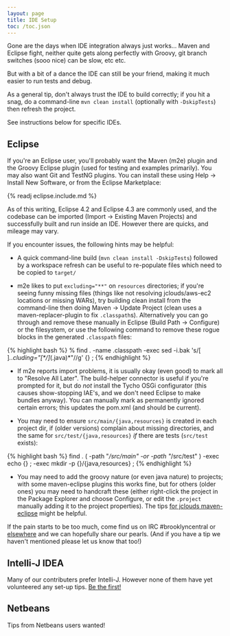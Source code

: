 ```yaml
---
layout: page
title: IDE Setup
toc: /toc.json
---
```


Gone are the days when IDE integration always just works...  Maven and Eclipse fight, 
neither quite gets along perfectly with Groovy,
git branch switches (sooo nice) can be slow, etc etc.

But with a bit of a dance the IDE can still be your friend,
making it much easier to run tests and debug.

As a general tip, don't always trust the IDE to build correctly; if you hit a snag,
do a command-line ``mvn clean install`` (optionally with ``-DskipTests``)
then refresh the project. 

See instructions below for specific IDEs.


## Eclipse

If you're an Eclipse user, you'll probably want the Maven (m2e) plugin
and the Groovy Eclipse plugin (used for testing and examples primarily).
You may also want Git and TestNG plugins.
You can install these using Help -> Install New Software, or from the Eclipse Marketplace:

{% readj eclipse.include.md %}

As of this writing, Eclipse 4.2 and Eclipse 4.3 are commonly used, 
and the codebase can be imported (Import -> Existing Maven Projects) 
and successfully built and run inside an IDE.
However there are quicks, and mileage may vary.

If you encounter issues, the following hints may be helpful:

* A quick command-line build (`mvn clean install -DskipTests`) followed by a workspace refresh
  can be useful to re-populate files which need to be copied to `target/`
 
* m2e likes to put `excluding="**"` on `resources` directories; if you're seeing funny missing files
  (things like not resolving jclouds/aws-ec2 locations or missing WARs), try building clean install
  from the command-line then doing Maven -> Update Project (clean uses a maven-replacer-plugin to fix 
  `.classpath`s).
  Alternatively you can go through and remove these manually in Eclipse (Build Path -> Configure)
  or the filesystem, or use
  the following command to remove these rogue blocks in the generated `.classpath` files:

{% highlight bash %}
% find . -name .classpath -exec sed -i.bak 's/[ ]*..cluding="[\*\/]*\(\.java\)*"//g' {} \;
{% endhighlight %}

* If m2e reports import problems, it is usually okay (even good) to mark all to "Resolve All Later".
  The build-helper connector is useful if you're prompted for it, but
  do *not* install the Tycho OSGi configurator (this causes show-stopping IAE's, and we don't need Eclipse to make bundles anyway).
  You can manually mark as permanently ignored certain errors;
  this updates the pom.xml (and should be current).

* You may need to ensure ``src/main/{java,resources}`` is created in each project dir,
  if (older versions) complain about missing directories,
  and the same for ``src/test/{java,resources}`` *if* there are tests (``src/test`` exists):

{% highlight bash %}
find . \( -path "*/src/main" -or -path "*/src/test" \) -exec echo {} \; -exec mkdir -p {}/{java,resources} \;
{% endhighlight %}

* You may need to add the groovy nature (or even java nature) to projects;
  with some maven-eclipse plugins this works fine, 
  but for others (older ones) you may need to handcraft these 
  (either right-click the project in the Package Explorer and choose Configure,
  or edit the ``.project`` manually adding it to the project properties).
  The tips [for jclouds maven-eclipse](http://www.jclouds.org/documentation/devguides/using-eclipse) might be helpful. 

If the pain starts to be too much, come find us on IRC #brooklyncentral or [elsewhere]({{site.url}}/meta/contact.html) and we can hopefully share our pearls.
(And if you have a tip we haven't mentioned please let us know that too!)



## Intelli-J IDEA

Many of our contributers prefer Intelli-J.  However none of them have yet volunteered any set-up tips.
[Be the first!]({{site.url}}/dev/tips/update-docs.html)



## Netbeans

Tips from Netbeans users wanted!

